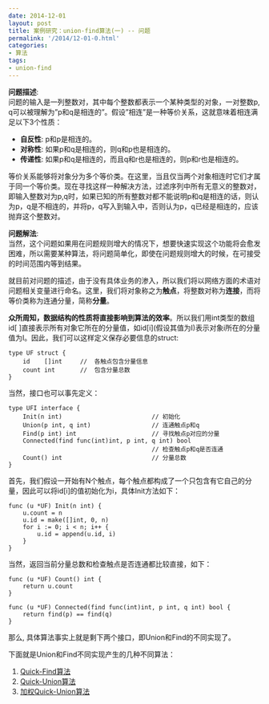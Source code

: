 ```yaml
---
date: 2014-12-01
layout: post
title: 案例研究：union-find算法(一) -- 问题
permalink: '/2014/12-01-0.html'
categories:
- 算法
tags:
- union-find
---
```


**问题描述**:  
问题的输入是一列整数对，其中每个整数都表示一个某种类型的对象，一对整数p, q可以被理解为”p和q是相连的”。假设”相连”是一种等价关系，这就意味着相连满足以下3个性质： 

* __自反性__: p和p是相连的。 
* __对称性__: 如果p和q是相连的，则q和p也是相连的。 
* __传递性__: 如果p和q是相连的，而且q和r也是相连的，则p和r也是相连的。 

等价关系能够将对象分为多个等价类。在这里，当且仅当两个对象相连时它们才属于同一个等价类。现在寻找这样一种解决方法，过滤序列中所有无意义的整数对，即输入整数对为p,q时，如果已知的所有整数对都不能说明p和q是相连的话，则认为p，q是不相连的，并将p，q写入到输入中，否则认为p，q已经是相连的，应该抛弃这个整数对。 

**问题解法**:  
当然，这个问题如果用在问题规则增大的情况下，想要快速实现这个功能将会愈发困难，所以需要某种算法，将问题简单化，即使在问题规则增大的时候，在可接受的时间范围内等到结果。 

就目前对问题的描述，由于没有具体业务的渗入，所以我们将以网络方面的术语对问题相关变量进行命名。这里，我们将对象称之为**触点**，将整数对称为**连接**，而将等价类称为连通分量，简称**分量**。 

**众所周知，数据结构的性质将直接影响到算法的效率**。所以我们用int类型的数组id[ ]直接表示所有对象它所在的分量值，如id\[i\](假设其值为I)表示对象i所在的分量值为I。因此，我们可以这样定义保存必要信息的struct: 

    type UF struct {
        id    []int     //  各触点包含分量信息 
        count int       //  包含分量总数
    }

当然，接口也可以事先定义： 

    type UFI interface {
        Init(n int)                         // 初始化
        Union(p int, q int)                 // 连通触点p和q
        Find(p int) int                     // 寻找触点p对应的分量
        Connected(find func(int)int, p int, q int) bool         
                                            // 检查触点p和q是否连通
        Count() int                         // 分量总数
    }

首先，我们假设一开始有N个触点，每个触点都构成了一个只包含有它自己的分量，因此可以将id[i]的值初始化为i，具体Init方法如下： 

    func (u *UF) Init(n int) {
        u.count = n
        u.id = make([]int, 0, n)
        for i := 0; i < n; i++ {
            u.id = append(u.id, i)
        }
    }

当然，返回当前分量总数和检查触点是否连通都比较直接，如下： 

    func (u *UF) Count() int {
        return u.count
    }
     
    func (u *UF) Connected(find func(int)int, p int, q int) bool {
        return find(p) == find(q)
    }

那么, 具体算法事实上就是剩下两个接口，即Union和Find的不同实现了。 

下面就是Union和Find不同实现产生的几种不同算法：  
1. [Quick-Find算法](https://zhujiefirst.github.io/2014/12-07-0.html)  
2. [Quick-Union算法](https://zhujiefirst.github.io/2014/12-08-0.html)    
3. [加权Quick-Union算法](https://zhujiefirst.github.io/2014/12-12-0.html)  